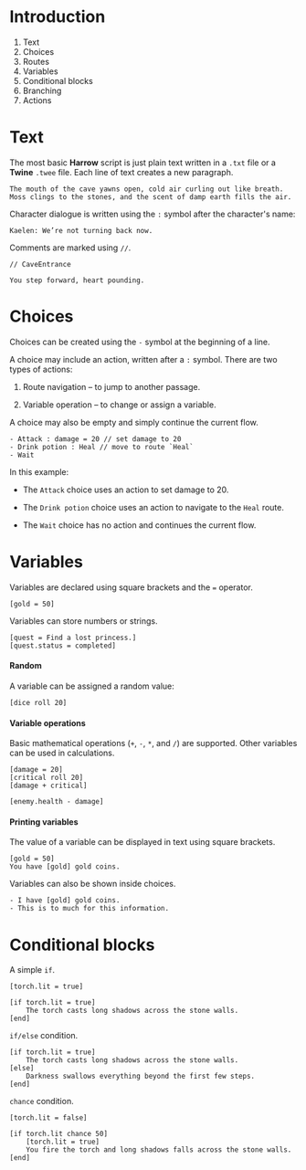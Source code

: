 # Introduction

1) Text
2) Choices
3) Routes
4) Variables
5) Conditional blocks
6) Branching
7) Actions



# Text

The most basic **Harrow** script is just plain text written in a `.txt` file or a **Twine** `.twee` file. Each line of text creates a new paragraph.

```
The mouth of the cave yawns open, cold air curling out like breath. 
Moss clings to the stones, and the scent of damp earth fills the air.
```

Character dialogue is written using the `:` symbol after the character's name:

```
Kaelen: We’re not turning back now.
```

Comments are marked using `//`.

```
// CaveEntrance

You step forward, heart pounding.
```



# Choices

Choices can be created using the `-` symbol at the beginning of a line.

A choice may include an action, written after a `:` symbol.
There are two types of actions:

1. Route navigation – to jump to another passage.

2. Variable operation – to change or assign a variable.

A choice may also be empty and simply continue the current flow.

```
- Attack : damage = 20 // set damage to 20
- Drink potion : Heal // move to route `Heal`
- Wait
```

In this example:

- The `Attack` choice uses an action to set damage to 20.

- The `Drink potion` choice uses an action to navigate to the `Heal` route.

- The `Wait` choice has no action and continues the current flow.



# Variables

Variables are declared using square brackets and the `=` operator.

```
[gold = 50]
```

Variables can store numbers or strings.

```
[quest = Find a lost princess.]
[quest.status = completed]
```


#### Random

A variable can be assigned a random value:

```
[dice roll 20]
```


#### Variable operations

Basic mathematical operations (`+`, `-`, `*`, and `/`) are supported. Other variables can be used in calculations.

```
[damage = 20]
[critical roll 20]
[damage + critical]

[enemy.health - damage]
```


#### Printing variables

The value of a variable can be displayed in text using square brackets.

```
[gold = 50]
You have [gold] gold coins.
```

Variables can also be shown inside choices.

```
- I have [gold] gold coins.
- This is to much for this information.
```



# Conditional blocks

A simple `if`.

```
[torch.lit = true]

[if torch.lit = true]
    The torch casts long shadows across the stone walls.
[end]
```

`if/else` condition.

```
[if torch.lit = true]
    The torch casts long shadows across the stone walls.
[else]
    Darkness swallows everything beyond the first few steps.
[end]
```

`chance` condition.

```
[torch.lit = false]

[if torch.lit chance 50]
    [torch.lit = true]
    You fire the torch and long shadows falls across the stone walls.
[end]
```
